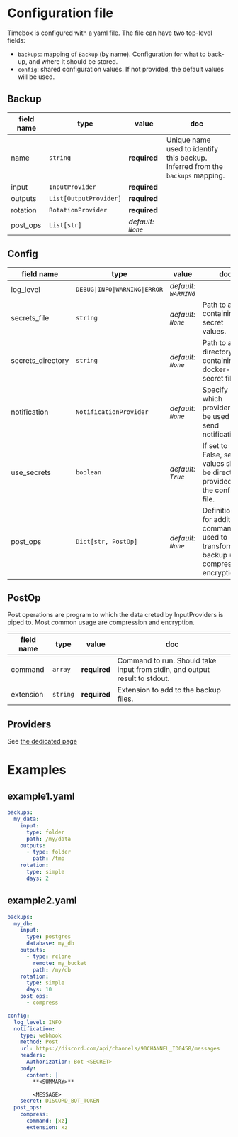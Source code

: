 # Configuration file

Timebox is configured with a yaml file. The file can have two top-level fields:
- `backups`: mapping of `Backup` (by name). Configuration for what to back-up, and where it should be stored.
- `config`: shared configuration values. If not provided, the default values will be used.

## Backup

| field name | type | value | doc |
| ---        | ---  | --- | --- |
| name | `string`| **required** | Unique name used to identify this backup. Inferred from the `backups` mapping. |
| input | `InputProvider`| **required** |  |
| outputs | `List[OutputProvider]`| **required** |  |
| rotation | `RotationProvider`| **required** |  |
| post_ops | `List[str]`| *default: `None`* |   |

## Config

| field name | type | value | doc |
| ---        | ---  | --- |  --- |
| log_level | `DEBUG\|INFO\|WARNING\|ERROR`| *default: `WARNING`* |   |
| secrets_file | `string`| *default: `None`* |  Path to a file containing secret values. |
| secrets_directory | `string`| *default: `None`* |  Path to a directory containing docker-like secret files. |
| notification | `NotificationProvider`| *default: `None`* |  Specify which provider will be used to send notifications. |
| use_secrets | `boolean`| *default: `True`* |  If set to False, secret values should be directly provided in the config file. |
| post_ops | `Dict[str, PostOp]`| *default: `None`* |  Definitions for additional commands used to transform the backup (like compression, encryption,...) |

## PostOp

Post operations are program to which the data creted by InputProviders is piped to. Most common usage are compression and encryption.

| field name | type | value | doc |
| ---        | ---  | --- |  --- |
| command | `array`| **required** | Command to run. Should take input from stdin, and output result to stdout. |
| extension | `string`| **required** | Extension to add to the backup files. |

## Providers 

See [the dedicated page](/docs/providers.md)

# Examples


## example1.yaml

```yaml
backups:
  my_data:
    input:
      type: folder
      path: /my/data
    outputs:
      - type: folder
        path: /tmp
    rotation:
      type: simple
      days: 2

```

## example2.yaml

```yaml
backups:
  my_db:
    input:
      type: postgres
      database: my_db
    outputs:
      - type: rclone
        remote: my_bucket
        path: /my/db
    rotation:
      type: simple
      days: 10
    post_ops:
      - compress

config:
  log_level: INFO
  notification:
    type: webhook
    method: Post
    url: https://discord.com/api/channels/90CHANNEL_ID0458/messages
    headers:
      Authorization: Bot <SECRET>
    body:
      content: |
        **<SUMMARY>**

        <MESSAGE>
    secret: DISCORD_BOT_TOKEN
  post_ops:
    compress:
      command: [xz]
      extension: xz


```
